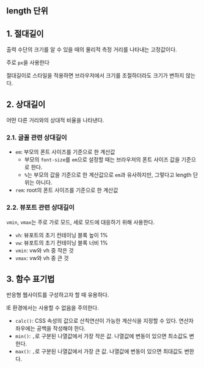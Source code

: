 ## length 단위

## 1. 절대길이

출력 수단의 크기를 알 수 있을 때의 물리적 측정 거리를 나타내는 고정값이다.

주로 `px`을 사용한다

절대길이로 스타일을 적용하면 브라우저에서 크기를 조절하더라도 크기가 변하지 않는다.

## 2. 상대길이

어떤 다른 거리와의 상대적 비율을 나타낸다.

### 2.1. 글꼴 관련 상대길이

- `em`: 부모의 폰트 사이즈를 기준으로 한 계산값
  - 부모의 `font-size`를 `em`으로 설정할 때는 브라우저의 폰트 사이즈 값을 기준으로 한다.
  - `%`는 부모의 값을 기준으로 한 계산값으로 `em`과 유사하지만, 그렇다고 length 단위는 아니다.
- `rem`: root의 폰트 사이즈를 기준으로 한 계산값

### 2.2. 뷰포트 관련 상대길이

`vmin`, `vmax`는 주로 가로 모드, 세로 모드에 대응하기 위해 사용한다.

- `vh`: 뷰포트의 초기 컨테이닝 블록 높이 1%
- `vw`: 뷰포트의 초기 컨테이닝 블록 너비 1%
- `vmin`: vw와 vh 중 작은 것
- `vmax`: vw와 vh 중 큰 것

## 3. 함수 표기법

반응형 웹사이트를 구성하고자 할 때 유용하다.

IE 환경에서는 사용할 수 없음을 주의한다.

- `calc()`: CSS 속성의 값으로 산칙연산이 가능한 계산식을 지정할 수 있다. 연산자 좌우에는 공백을 작성해야 한다.
- `min()`: `,`로 구분된 나열값에서 가장 작은 값. 나열값에 변동이 있으면 최소값도 변한다.
- `max()`: `,`로 구분된 나열값에서 가장 큰 값. 나열값에 변동이 있으면 최대값도 변한다.
